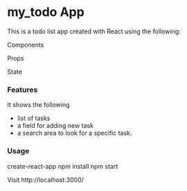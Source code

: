 # my_todo App


This is a todo list app created with React using the following:

Components

Props

State

### Features

It shows the following 

- list of tasks
- a field for adding new task 
- a search area to look for a specific task.

### Usage

create-react-app
npm install
npm start


Visit http://localhost:3000/